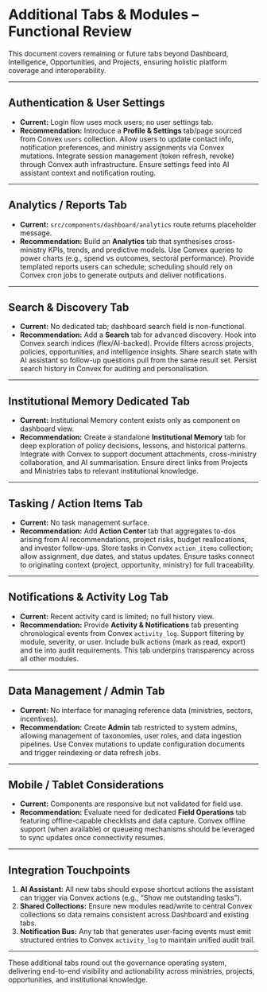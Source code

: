 # Additional Tabs & Modules – Functional Review

This document covers remaining or future tabs beyond Dashboard, Intelligence, Opportunities, and Projects, ensuring holistic platform coverage and interoperability.

---

## Authentication & User Settings
- **Current:** Login flow uses mock users; no user settings tab.
- **Recommendation:** Introduce a **Profile & Settings** tab/page sourced from Convex `users` collection. Allow users to update contact info, notification preferences, and ministry assignments via Convex mutations. Integrate session management (token refresh, revoke) through Convex auth infrastructure. Ensure settings feed into AI assistant context and notification routing.

---

## Analytics / Reports Tab
- **Current:** `src/components/dashboard/analytics` route returns placeholder message.
- **Recommendation:** Build an **Analytics** tab that synthesises cross-ministry KPIs, trends, and predictive models. Use Convex queries to power charts (e.g., spend vs outcomes, sectoral performance). Provide templated reports users can schedule; scheduling should rely on Convex cron jobs to generate outputs and deliver notifications.

---

## Search & Discovery Tab
- **Current:** No dedicated tab; dashboard search field is non-functional.
- **Recommendation:** Add a **Search** tab for advanced discovery. Hook into Convex search indices (flex/AI-backed). Provide filters across projects, policies, opportunities, and intelligence insights. Share search state with AI assistant so follow-up questions pull from the same result set. Persist search history in Convex for auditing and personalisation.

---

## Institutional Memory Dedicated Tab
- **Current:** Institutional Memory content exists only as component on dashboard view.
- **Recommendation:** Create a standalone **Institutional Memory** tab for deep exploration of policy decisions, lessons, and historical patterns. Integrate with Convex to support document attachments, cross-ministry collaboration, and AI summarisation. Ensure direct links from Projects and Ministries tabs to relevant institutional knowledge.

---

## Tasking / Action Items Tab
- **Current:** No task management surface.
- **Recommendation:** Add **Action Center** tab that aggregates to-dos arising from AI recommendations, project risks, budget reallocations, and investor follow-ups. Store tasks in Convex `action_items` collection; allow assignment, due dates, and status updates. Ensure tasks connect to originating context (project, opportunity, ministry) for full traceability.

---

## Notifications & Activity Log Tab
- **Current:** Recent activity card is limited; no full history view.
- **Recommendation:** Provide **Activity & Notifications** tab presenting chronological events from Convex `activity_log`. Support filtering by module, severity, or user. Include bulk actions (mark as read, export) and tie into audit requirements. This tab underpins transparency across all other modules.

---

## Data Management / Admin Tab
- **Current:** No interface for managing reference data (ministries, sectors, incentives).
- **Recommendation:** Create **Admin** tab restricted to system admins, allowing management of taxonomies, user roles, and data ingestion pipelines. Use Convex mutations to update configuration documents and trigger reindexing or data refresh jobs.

---

## Mobile / Tablet Considerations
- **Current:** Components are responsive but not validated for field use.
- **Recommendation:** Evaluate need for dedicated **Field Operations** tab featuring offline-capable checklists and data capture. Convex offline support (when available) or queueing mechanisms should be leveraged to sync updates once connectivity resumes.

---

## Integration Touchpoints
1. **AI Assistant:** All new tabs should expose shortcut actions the assistant can trigger via Convex actions (e.g., “Show me outstanding tasks”).
2. **Shared Collections:** Ensure new modules read/write to central Convex collections so data remains consistent across Dashboard and existing tabs.
3. **Notification Bus:** Any tab that generates user-facing events must emit structured entries to Convex `activity_log` to maintain unified audit trail.

---

These additional tabs round out the governance operating system, delivering end-to-end visibility and actionability across ministries, projects, opportunities, and institutional knowledge.


